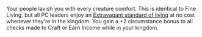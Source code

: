 Your people lavish you with every creature comfort. This is identical to Fine Living, but all PC leaders enjoy an [Extravagant standard of living](https://2e.aonprd.com/Rules.aspx?ID=253) at no cost whenever they're in the kingdom. You gain a +2 circumstance bonus to all checks made to Craft or Earn Income while in your kingdom.